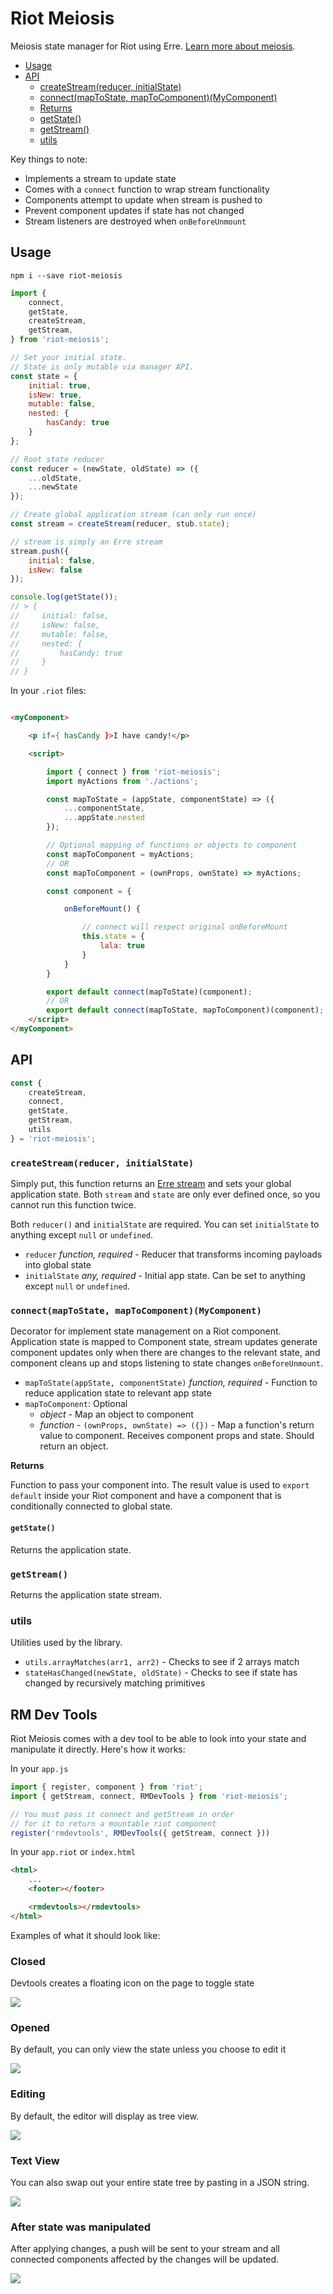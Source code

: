 # Riot Meiosis

Meiosis state manager for Riot using Erre. [Learn more about meiosis](http://RiotMeiosis.js.org).


* [Usage](#usage)
* [API](#api)
    * [createStream(reducer, initialState)](#createstreamreducer-initialstate)
    * [connect(mapToState, mapToComponent)(MyComponent)](#connectmaptostate-maptocomponentmycomponent)
    * [Returns](#returns)
    * [getState()](#getstate)
    * [getStream()](#getstream)
    * [utils](#utils)


Key things to note:
- Implements a stream to update state
- Comes with a `connect` function to wrap stream functionality
- Components attempt to update when stream is pushed to
- Prevent component updates if state has not changed
- Stream listeners are destroyed when `onBeforeUnmount`

## Usage

```
npm i --save riot-meiosis
```

```js
import {
    connect,
    getState,
    createStream,
    getStream,
} from 'riot-meiosis';

// Set your initial state.
// State is only mutable via manager API.
const state = {
    initial: true,
    isNew: true,
    mutable: false,
    nested: {
        hasCandy: true
    }
};

// Root state reducer
const reducer = (newState, oldState) => ({
    ...oldState,
    ...newState
});

// Create global application stream (can only run once)
const stream = createStream(reducer, stub.state);

// stream is simply an Erre stream
stream.push({
    initial: false,
    isNew: false
});

console.log(getState());
// > {
//     initial: false,
//     isNew: false,
//     mutable: false,
//     nested: {
//         hasCandy: true
//     }
// }

```

In your `.riot` files:
```html

<myComponent>

    <p if={ hasCandy }>I have candy!</p>

    <script>

        import { connect } from 'riot-meiosis';
        import myActions from './actions';

        const mapToState = (appState, componentState) => ({
            ...componentState,
            ...appState.nested
        });

        // Optional mapping of functions or objects to component
        const mapToComponent = myActions;
        // OR
        const mapToComponent = (ownProps, ownState) => myActions;

        const component = {

            onBeforeMount() {

                // connect will respect original onBeforeMount
                this.state = {
                    lala: true
                }
            }
        }

        export default connect(mapToState)(component);
        // OR
        export default connect(mapToState, mapToComponent)(component);
    </script>
</myComponent>
```

## API

```js
const {
    createStream,
    connect,
    getState,
    getStream,
    utils
} = 'riot-meiosis';
```


### `createStream(reducer, initialState)`

Simply put, this function returns an [Erre stream](https://github.com/GianlucaGuarini/erre#api) and sets your global application state. Both `stream` and `state` are only ever defined once, so you cannot run this function twice.

Both `reducer()` and `initialState` are required. You can set `initialState` to anything except `null` or `undefined`.

* `reducer` *function, required* - Reducer that transforms incoming payloads into global state
* `initialState` *any, required* - Initial app state. Can be set to anything except `null` or `undefined`.


### `connect(mapToState, mapToComponent)(MyComponent)`

Decorator for implement state management on a Riot component. Application state is mapped to Component state, stream updates generate component updates only when there are changes to the relevant state, and component cleans up and  stops listening to state changes `onBeforeUnmount`.

* `mapToState(appState, componentState)` *function, required* - Function to reduce application state to relevant app state
* `mapToComponent`: Optional
    - *object* - Map an object to component
    - *function* - `(ownProps, ownState) => ({})` - Map a function's return value to component. Receives component props and state. Should return an object.

**Returns**

Function to pass your component into. The result value is used to `export default` inside your Riot component and have a component that is conditionally connected to global state.



#### `getState()`

Returns the application state.

### `getStream()`

Returns the application state stream.

### utils

Utilities used by the library.

* `utils.arrayMatches(arr1, arr2)` - Checks to see if 2 arrays match
* `stateHasChanged(newState, oldState)` - Checks to see if state has changed by recursively matching primitives


## RM Dev Tools

Riot Meiosis comes with a dev tool to be able to look into your state and manipulate it directly. Here's how it works:

In your `app.js`
```js
import { register, component } from 'riot';
import { getStream, connect, RMDevTools } from 'riot-meiosis';

// You must pass it connect and getStream in order
// for it to return a mountable riot component
register('rmdevtools', RMDevTools({ getStream, connect }))
```

In your `app.riot` or `index.html`
```html
<html>
    ...
    <footer></footer>

    <rmdevtools></rmdevtools>
</html>

```

Examples of what it should look like:

### Closed

Devtools creates a floating icon on the page to toggle state

![](screenshots/closed.png)

### Opened

By default, you can only view the state unless you choose to edit it

![](screenshots/open.png)

### Editing

By default, the editor will display as tree view.

![](screenshots/editing.png)

### Text View

You can also swap out your entire state tree by pasting in a JSON string.

![](screenshots/textview.png)

### After state was manipulated

After applying changes, a push will be sent to your stream and all connected components affected by the changes will be updated.

![](screenshots/statechanged.png)


